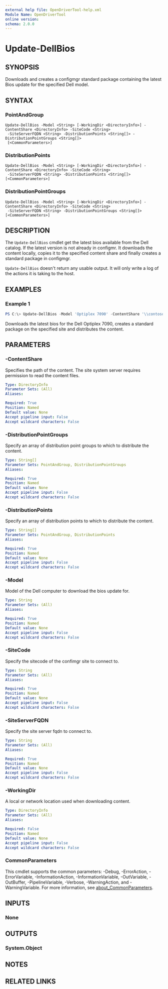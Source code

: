 ```yaml
---
external help file: OpenDriverTool-help.xml
Module Name: OpenDriverTool
online version:
schema: 2.0.0
---
```


# Update-DellBios

## SYNOPSIS
Downloads and creates a configmgr standard package containing the latest Bios update for the specified Dell model.

## SYNTAX

### PointAndGroup
```
Update-DellBios -Model <String> [-WorkingDir <DirectoryInfo>] -ContentShare <DirectoryInfo> -SiteCode <String>
 -SiteServerFQDN <String> -DistributionPoints <String[]> -DistributionPointGroups <String[]>
 [<CommonParameters>]
```

### DistributionPoints
```
Update-DellBios -Model <String> [-WorkingDir <DirectoryInfo>] -ContentShare <DirectoryInfo> -SiteCode <String>
 -SiteServerFQDN <String> -DistributionPoints <String[]> [<CommonParameters>]
```

### DistributionPointGroups
```
Update-DellBios -Model <String> [-WorkingDir <DirectoryInfo>] -ContentShare <DirectoryInfo> -SiteCode <String>
 -SiteServerFQDN <String> -DistributionPointGroups <String[]> [<CommonParameters>]
```

## DESCRIPTION
The `Update-DellBios` cmdlet get the latest bios available from the Dell catalog. If the latest version is not already in configmr. It downloads the content locally, copies it to the specified content share and finally creates a standard package in configmgr.

`Update-DellBios` doesn't return any usable output. It will only write a log of the actions it is taking to the host.

## EXAMPLES

### Example 1
```powershell
PS C:\> Update-DellBios -Model 'Optiplex 7090' -ContentShare '\\contoso\configmgr\drivers' -SiteCode 'CAS' -SiteServerFQDN 'abc.contoso.com' -DistributionPoints 'abc.contoso.com', 'abc2.contoso.com'
```

Downloads the latest bios for the Dell Optiplex 7090, creates a standard package on the specified site and distributes the content. 

## PARAMETERS

### -ContentShare
Specifies the path of the content. The site system server requires permission to read the content files.

```yaml
Type: DirectoryInfo
Parameter Sets: (All)
Aliases:

Required: True
Position: Named
Default value: None
Accept pipeline input: False
Accept wildcard characters: False
```

### -DistributionPointGroups
Specify an array of distribution point groups to which to distribute the content.

```yaml
Type: String[]
Parameter Sets: PointAndGroup, DistributionPointGroups
Aliases:

Required: True
Position: Named
Default value: None
Accept pipeline input: False
Accept wildcard characters: False
```

### -DistributionPoints
Specify an array of distribution points to which to distribute the content.

```yaml
Type: String[]
Parameter Sets: PointAndGroup, DistributionPoints
Aliases:

Required: True
Position: Named
Default value: None
Accept pipeline input: False
Accept wildcard characters: False
```

### -Model
Model of the Dell computer to download the bios update for.

```yaml
Type: String
Parameter Sets: (All)
Aliases:

Required: True
Position: Named
Default value: None
Accept pipeline input: False
Accept wildcard characters: False
```

### -SiteCode
Specify the sitecode of the confimgr site to connect to.

```yaml
Type: String
Parameter Sets: (All)
Aliases:

Required: True
Position: Named
Default value: None
Accept pipeline input: False
Accept wildcard characters: False
```

### -SiteServerFQDN
Specify the site server fqdn to connect to.

```yaml
Type: String
Parameter Sets: (All)
Aliases:

Required: True
Position: Named
Default value: None
Accept pipeline input: False
Accept wildcard characters: False
```

### -WorkingDir
A local or network location used when downloading content.

```yaml
Type: DirectoryInfo
Parameter Sets: (All)
Aliases:

Required: False
Position: Named
Default value: None
Accept pipeline input: False
Accept wildcard characters: False
```

### CommonParameters
This cmdlet supports the common parameters: -Debug, -ErrorAction, -ErrorVariable, -InformationAction, -InformationVariable, -OutVariable, -OutBuffer, -PipelineVariable, -Verbose, -WarningAction, and -WarningVariable. For more information, see [about_CommonParameters](http://go.microsoft.com/fwlink/?LinkID=113216).

## INPUTS

### None

## OUTPUTS

### System.Object
## NOTES

## RELATED LINKS
